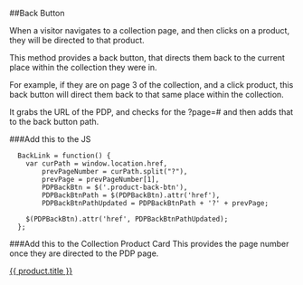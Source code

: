 ##Back Button

When a visitor navigates to a collection page, and then clicks on a product, they will be directed to that product.

This method provides a back button, that directs them back to the current place within the collection they were in.

For example, if they are on page 3 of the collection, and a click product, this back button will direct them back to that same place within the collection.

It grabs the URL of the PDP, and checks for the ?page=# and then adds that to the back button path.

###Add this to the JS

```
  BackLink = function() {
    var curPath = window.location.href,
        prevPageNumber = curPath.split("?"),
        prevPage = prevPageNumber[1],
        PDPBackBtn = $('.product-back-btn'),
        PDPBackBtnPath = $(PDPBackBtn).attr('href'),
        PDPBackBtnPathUpdated = PDPBackBtnPath + '?' + prevPage;

    $(PDPBackBtn).attr('href', PDPBackBtnPathUpdated);
  };
```

###Add this to the Collection Product Card
This provides the page number once they are directed to the PDP page.

  <a href="{{ product.url | within: collection }}?page={{ current_page }}" title="{{ product.title }}">{{ product.title }}</a>
